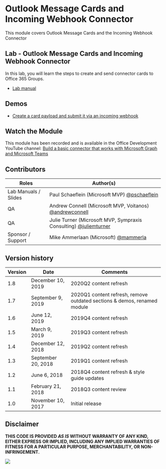 # Outlook Message Cards and Incoming Webhook Connector

This module covers Outlook Message Cards and the Incoming Webhook Connector

## Lab - Outlook Message Cards and Incoming Webhook Connector

In this lab, you will learn the steps to create and send connector cards to Office 365 Groups.

* [Lab manual](./Lab.md)

## Demos

* [Create a card payload and submit it via an incoming webhook](./Demos/01-card-webhook)

## Watch the Module

This module has been recorded and is available in the Office Development YouTube channel: [Build a basic connector that works with Microsoft Graph and Microsoft Teams](https://www.youtube.com/watch?v=WR5rg3I-NHY)

## Contributors

|        Roles         |                                           Author(s)                                           |
| -------------------- | --------------------------------------------------------------------------------------------- |
| Lab Manuals / Slides | Paul Schaeflein (Microsoft MVP) [@pschaeflein](//github.com/pschaeflein)                      |
| QA                   | Andrew Connell (Microsoft MVP, Voitanos) [@andrewconnell](//github.com/andrewconnell)         |
| QA                   | Julie Turner (Microsoft MVP, Sympraxis Consulting) [@juliemturner](//github.com/juliemturner) |
| Sponsor / Support    | Mike Ammerlaan (Microsoft) [@mammerla](//github.com/mammerla)                                 |

## Version history

| Version |        Date        |                                 Comments                                 |
| ------- | ------------------ | ------------------------------------------------------------------------ |
| 1.8     | December 10, 2019  | 2020Q2 content refresh                                                   |
| 1.7     | September 9, 2019  | 2020Q1 content refresh, remove outdated sections & demos, renamed module |
| 1.6     | June 12, 2019      | 2019Q4 content refresh                                                   |
| 1.5     | March 9, 2019      | 2019Q3 content refresh                                                   |
| 1.4     | December 12, 2018  | 2019Q2 content refresh                                                   |
| 1.3     | September 20, 2018 | 2019Q1 content refresh                                                   |
| 1.2     | June 6, 2018       | 2018Q4 content refresh & style guide updates                             |
| 1.1     | February 21, 2018  | 2018Q3 content review                                                    |
| 1.0     | November 10, 2017  | Initial release                                                          |

## Disclaimer

**THIS CODE IS PROVIDED _AS IS_ WITHOUT WARRANTY OF ANY KIND, EITHER EXPRESS OR IMPLIED, INCLUDING ANY IMPLIED WARRANTIES OF FITNESS FOR A PARTICULAR PURPOSE, MERCHANTABILITY, OR NON-INFRINGEMENT.**

<img src="https://telemetry.sharepointpnp.com/TrainingContent/ConnectorActionableMsgs/01-build-a-basic-connector" />
